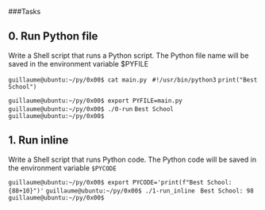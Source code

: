 ###Tasks
## 0. Run Python file
Write a Shell script that runs a Python script. 
The Python file name will be saved in the environment variable $PYFILE

`guillaume@ubuntu:~/py/0x00$ cat main.py `
`#!/usr/bin/python3`
`print("Best School")`

`guillaume@ubuntu:~/py/0x00$ export PYFILE=main.py`
`guillaume@ubuntu:~/py/0x00$ ./0-run`
`Best School`
`guillaume@ubuntu:~/py/0x00$`


## 1. Run inline
Write a Shell script that runs Python code.
The Python code will be saved in the environment variable `$PYCODE`

`guillaume@ubuntu:~/py/0x00$ export PYCODE='print(f"Best School: {88+10}")'`
`guillaume@ubuntu:~/py/0x00$ ./1-run_inline `
`Best School: 98`
`guillaume@ubuntu:~/py/0x00$ `